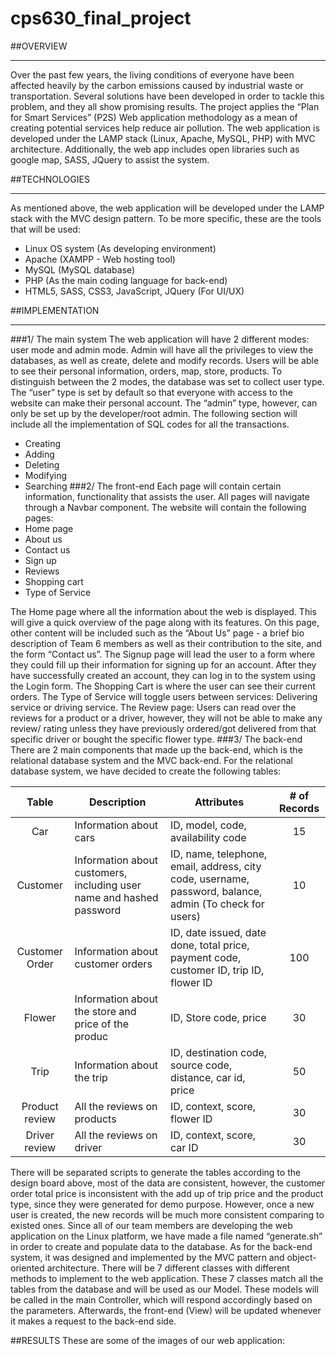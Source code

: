 # cps630_final_project

##OVERVIEW
___
Over the past few years, the living conditions of everyone have been affected heavily by the carbon emissions caused by industrial waste or transportation. Several solutions have been developed in order to tackle this problem, and they all show promising results.
The project applies the “Plan for Smart Services” (P2S) Web application methodology as a mean of creating potential services help reduce air pollution. The web application is developed under the LAMP stack (Linux, Apache, MySQL, PHP) with MVC architecture. Additionally, the web app includes open libraries such as google map, SASS, JQuery to assist the system.

##TECHNOLOGIES
___
As mentioned above, the web application will be developed under the LAMP stack with the MVC design pattern. To be more specific, these are the tools that will be used:
* Linux OS system (As developing environment)
* Apache (XAMPP - Web hosting tool)
* MySQL (MySQL database)
* PHP (As the main coding language for back-end)
* HTML5, SASS, CSS3, JavaScript, JQuery (For UI/UX)

##IMPLEMENTATION
___
###1/ The main system
The web application will have 2 different modes: user mode and admin mode. Admin will have all the privileges to view the databases, as well as create, delete and modify records. Users will be able to see their personal information, orders, map, store, products.
To distinguish between the 2 modes, the database was set to collect user type. The “user” type is set by default so that everyone with access to the website can make their personal account. The “admin” type, however, can only be set up by the developer/root admin.
The following section will include all the implementation of SQL codes for all the transactions.
  - Creating
  - Adding
  - Deleting
  - Modifying
  - Searching
###2/ The front-end
Each page will contain certain information, functionality that assists the user. All pages will navigate through a  Navbar component. The website will contain the following pages:
  - Home page
  - About us
  - Contact us
  - Sign up
  - Reviews
  - Shopping cart
  - Type of Service

The Home page where all the information about the web is displayed. This will give a quick overview of the page along with its features. On this page, other content will be included such as the “About Us” page - a brief bio description of Team 6 members as well as their contribution to the site, and the form “Contact us”.
The Signup page will lead the user to a form where they could fill up their information for signing up for an account. After they have successfully created an account, they can log in to the system using the Login form.
The Shopping Cart is where the user can see their current orders.
The Type of Service will toggle users between services: Delivering service or driving service.
The Review page: Users can read over the reviews for a product or a driver, however, they will not be able to make any review/ rating unless they have previously ordered/got delivered from that specific driver or bought the specific flower type.
###3/ The back-end
There are 2 main components that made up the back-end, which is the relational database system and the MVC back-end.
For the relational database system, we have decided to create the following tables:

|  Table 	|  Description 	|  Attributes 	|  # of Records 	|
|:-:	|---	|---	|:-:	|
|  Car 	|   Information about cars	|  ID, model, code, availability code 	|  15 	|
|  Customer 	|  Information about customers, including user name and hashed password 	|  ID, name, telephone, email, address, city code, username, password, balance, admin (To check for users) 	|  10 	|
|  Customer Order 	|  Information about customer orders 	|  ID, date issued, date done, total price, payment code, customer ID, trip ID, flower ID 	|  100 	|
|   Flower	|  Information about the store and price of the produc 	|  ID, Store code, price 	|  30 	|
|  Trip 	|  Information about the trip 	|  ID, destination code, source code, distance, car id, price 	|  50 	|
| Product review  	| All the reviews on products  	| ID, context, score, flower ID  	|  30 	|
|  Driver review 	|  All the reviews on driver 	|  ID, context, score, car ID 	| 30  	|


There will be separated scripts to generate the tables according to the design board above, most of the data are consistent, however, the customer order total price is inconsistent with the add up of trip price and the product type, since they were generated for demo purpose. However, once a new user is created, the new records will be much more consistent comparing to existed ones. Since all of our team members are developing the web application on the Linux platform, we have made a file named “generate.sh” in order to create and populate data to the database.
As for the back-end system, it was designed and implemented by the MVC pattern and object-oriented architecture. There will be 7 different classes with different methods to implement to the web application. These 7 classes match all the tables from the database and will be used as our Model. These models will be called in the main Controller, which will respond accordingly based on the parameters. Afterwards, the front-end (View) will be updated whenever it makes a request to the back-end side.

##RESULTS
These are some of the images of our web application:

